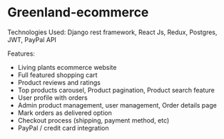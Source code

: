 # Greenland-ecommerce

Technologies Used:
Django rest framework, React Js, Redux, Postgres, JWT,
PayPal API

Features:
* Living plants ecommerce website
* Full featured shopping cart
* Product reviews and ratings
* Top products carousel, Product pagination, Product search feature
* User profile with orders
* Admin product management, user management, Order details page
* Mark orders as delivered option
* Checkout process (shipping, payment method, etc)
* PayPal / credit card integration


